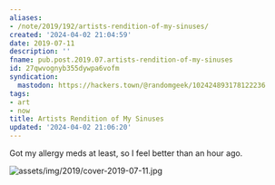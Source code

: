 ```yaml
---
aliases:
- /note/2019/192/artists-rendition-of-my-sinuses/
created: '2024-04-02 21:04:59'
date: 2019-07-11
description: ''
fname: pub.post.2019.07.artists-rendition-of-my-sinuses
id: 27qwvognyb355dywpa6vofm
syndication:
  mastodon: https://hackers.town/@randomgeek/102424893178122236
tags:
- art
- now
title: Artists Rendition of My Sinuses
updated: '2024-04-02 21:06:20'
---
```


Got my allergy meds at least, so I feel better than an hour ago.

![assets/img/2019/cover-2019-07-11.jpg](assets/img/2019/cover-2019-07-11.jpg)